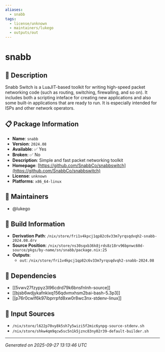 ```yaml
---
aliases:
  - snabb
tags:
  - license/unknown
  - maintainers/lukego
  - outputs/out
---
```


# snabb

## 📝 Description

Snabb Switch is a LuaJIT-based toolkit for writing high-speed
packet networking code (such as routing, switching, firewalling,
and so on). It includes both a scripting inteface for creating
new applications and also some built-in applications that are
ready to run.
It is especially intended for ISPs and other network operators.


## 📋 Package Information

- **Name**: `snabb`
- **Version**: `2024.08`
- **Available**: ✅ Yes
- **Broken**: ✅ No
- **Description**: Simple and fast packet networking toolkit
- **Homepage**: [https://github.com/SnabbCo/snabbswitch](https://github.com/SnabbCo/snabbswitch)
- **License**: `unknown`
- **Platforms**: `x86_64-linux`
## 👥 Maintainers

- @lukego


## 🔧 Build Information

- **Derivation Path**: `/nix/store/fri1v4kpcj1qp82c6v33m7yrqsqdvqh2-snabb-2024.08.drv`
- **Source Position**: `/nix/store/ns30sqxb36k8jrds8z18rv96bpnwc60d-source/pkgs/by-name/sn/snabb/package.nix:25`
- **Outputs**:
  - `out`:  `/nix/store/fri1v4kpcj1qp82c6v33m7yrqsqdvqh2-snabb-2024.08`

## 🔗 Dependencies

- [[5vwv27fzypyz3l96cdrd79k6bnsfnlnh-source]]
- [[bjsb6wdjykafnkixq156qdvmxhsm2bai-bash-5.3p3]]
- [[p76r0cwlf6k97ibprrpfd8xw0r8wc3nx-stdenv-linux]]

## 📁 Input Sources

- `/nix/store/l622p70vy8k5sh7y5wizi5f2mic6ynpg-source-stdenv.sh`
- `/nix/store/shkw4qm9qcw5sc5n1k5jznc83ny02r39-default-builder.sh`

---
*Generated on 2025-09-27 13:13:46 UTC*
